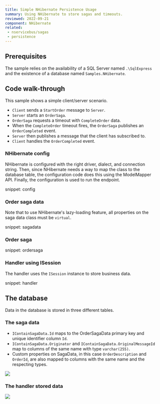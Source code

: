 ```yaml
---
title: Simple NHibernate Persistence Usage
summary: Using NHibernate to store sagas and timeouts.
reviewed: 2022-09-21
component: NHibernate
related:
 - nservicebus/sagas
 - persistence
---
```



## Prerequisites

The sample relies on the availability of a SQL Server named `.\SqlExpress` and the existence of a database named `Samples.NHibernate`.


## Code walk-through

This sample shows a simple client/server scenario.

 * `Client` sends a `StartOrder` message to `Server`.
 * `Server` starts an `OrderSaga`.
 * `OrderSaga` requests a timeout with `CompleteOrder` data.
 * When the `CompleteOrder` timeout fires, the `OrderSaga` publishes an `OrderCompleted` event.
 * `Server` then publishes a message that the client has subscribed to.
 * `Client` handles the `OrderCompleted` event.


### NHibernate config

NHibernate is configured with the right driver, dialect, and connection string. Then, since NHibernate needs a way to map the class to the database table, the configuration code does this using the ModelMapper API. Finally, the configuration is used to run the endpoint.

snippet: config


### Order saga data

Note that to use NHibernate's lazy-loading feature, all properties on the saga data class must be `virtual`.

snippet: sagadata


### Order saga

snippet: ordersaga


### Handler using ISession

The handler uses the `ISession` instance to store business data.

snippet: handler


## The database

Data in the database is stored in three different tables.

### The saga data

 * `IContainSagaData.Id` maps to the OrderSagaData primary key and unique identifier column `Id`.
 * `IContainSagaData.Originator` and `IContainSagaData.OriginalMessageId` map to columns of the same name with type `varchar(255)`.
 * Custom properties on SagaData, in this case `OrderDescription` and `OrderId`, are also mapped to columns with the same name and the respecting types.

![](sagadata.png)

### The handler stored data

![](handlerdoc.png)
